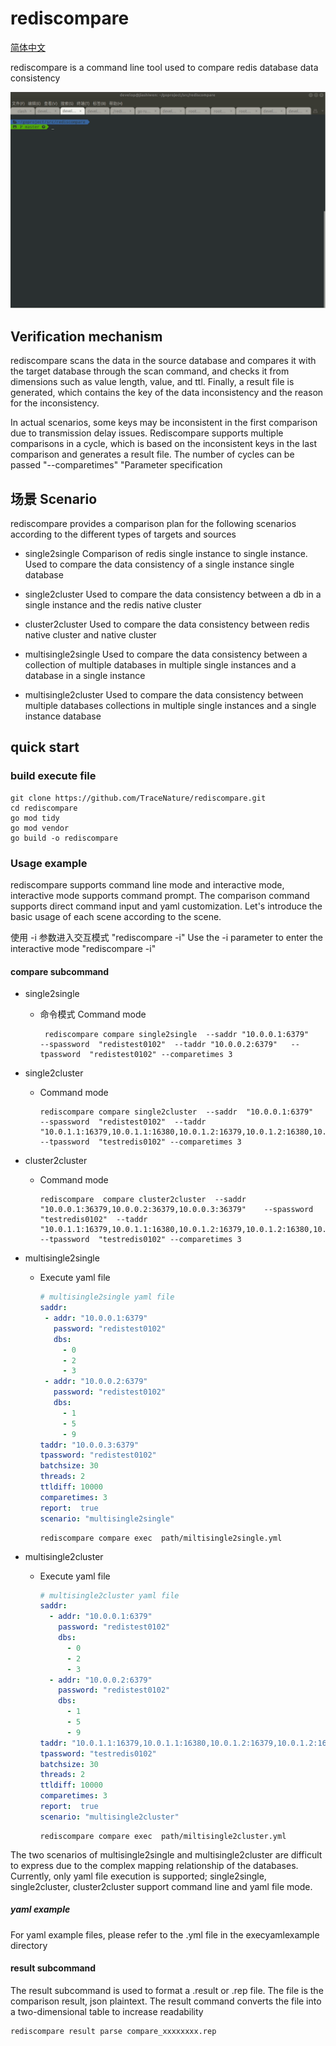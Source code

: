 # rediscompare

[简体中文](README_cn.md)

rediscompare is a command line tool used to compare redis database data consistency

![showuse](./docs/images/use.gif)

## Verification mechanism

rediscompare scans the data in the source database and compares it with the target database through the scan command, and checks it from dimensions such as value length, value, and ttl. Finally, a result file is generated, which contains the key of the data inconsistency and the reason for the inconsistency.

In actual scenarios, some keys may be inconsistent in the first comparison due to transmission delay issues. Rediscompare supports multiple comparisons in a cycle, which is based on the inconsistent keys in the last comparison and generates a result file. The number of cycles can be passed "--comparetimes" "Parameter specification

## 场景 Scenario

rediscompare provides a comparison plan for the following scenarios according to the different types of targets and sources

* single2single
    Comparison of redis single instance to single instance. Used to compare the data consistency of a single instance single database

* single2cluster
    Used to compare the data consistency between a db in a single instance and the redis native cluster

* cluster2cluster
    Used to compare the data consistency between redis native cluster and native cluster

* multisingle2single
    Used to compare the data consistency between a collection of multiple databases in multiple single instances and a database in a single instance

* multisingle2cluster
      Used to compare the data consistency between multiple databases collections in multiple single instances and a single instance database

## quick start

### build execute file

```shell
git clone https://github.com/TraceNature/rediscompare.git
cd rediscompare
go mod tidy
go mod vendor
go build -o rediscompare
```

### Usage example

rediscompare supports command line mode and interactive mode, interactive mode supports command prompt. The comparison command supports direct command input and yaml customization. Let's introduce the basic usage of each scene according to the scene.

使用 -i 参数进入交互模式 "rediscompare -i"
Use the -i parameter to enter the interactive mode "rediscompare -i"

#### compare subcommand

* single2single  
  * 命令模式   Command mode

    ``` shell
     rediscompare compare single2single  --saddr "10.0.0.1:6379"    --spassword  "redistest0102"  --taddr "10.0.0.2:6379"   --tpassword  "redistest0102" --comparetimes 3
    ``` 

* single2cluster
  * Command mode

     ```shell
     rediscompare compare single2cluster  --saddr  "10.0.0.1:6379"    --spassword  "redistest0102"  --taddr "10.0.1.1:16379,10.0.1.1:16380,10.0.1.2:16379,10.0.1.2:16380,10.0.1.3:16379,10.0.1.3:16380"   --tpassword  "testredis0102" --comparetimes 3
     ```

* cluster2cluster
  * Command mode

     ```shell
     rediscompare  compare cluster2cluster  --saddr  "10.0.0.1:36379,10.0.0.2:36379,10.0.0.3:36379"    --spassword  "testredis0102"  --taddr "10.0.1.1:16379,10.0.1.1:16380,10.0.1.2:16379,10.0.1.2:16380,10.0.1.3:16379,10.0.1.3:16380"   --tpassword  "testredis0102" --comparetimes 3
     ``` 

* multisingle2single
  * Execute yaml file

     ```yaml
     # multisingle2single yaml file
    saddr:
      - addr: "10.0.0.1:6379"
        password: "redistest0102"
        dbs:
          - 0
          - 2
          - 3
      - addr: "10.0.0.2:6379"
        password: "redistest0102"
        dbs:
          - 1
          - 5
          - 9
    taddr: "10.0.0.3:6379"
    tpassword: "redistest0102"
    batchsize: 30
    threads: 2
    ttldiff: 10000
    comparetimes: 3
    report:  true
    scenario: "multisingle2single"
     ```

     ```shell
    rediscompare compare exec  path/miltisingle2single.yml
     ```

* multisingle2cluster  
  * Execute yaml file
       
     ```yaml
     # multisingle2cluster yaml file
     saddr:
       - addr: "10.0.0.1:6379"
         password: "redistest0102"
         dbs:
           - 0
           - 2
           - 3
       - addr: "10.0.0.2:6379"
         password: "redistest0102"
         dbs:
           - 1
           - 5
           - 9
     taddr: "10.0.1.1:16379,10.0.1.1:16380,10.0.1.2:16379,10.0.1.2:16380,10.0.1.3:16379,10.0.1.3:16380"
     tpassword: "testredis0102"
     batchsize: 30
     threads: 2
     ttldiff: 10000
     comparetimes: 3
     report:  true
     scenario: "multisingle2cluster"
     ```

     ```shell
    rediscompare compare exec  path/miltisingle2cluster.yml
     ```

The two scenarios of multisingle2single and multisingle2cluster are difficult to express due to the complex mapping relationship of the databases. Currently, only yaml file execution is supported; single2single, single2cluster, cluster2cluster support command line and yaml file mode.

##### yaml example

For yaml example files, please refer to the .yml file in the execyamlexample directory

#### result  subcommand

The result subcommand is used to format a .result or .rep file. The file is the comparison result, json plaintext. The result command converts the file into a two-dimensional table to increase readability

```shell
rediscompare result parse compare_xxxxxxxx.rep
```
